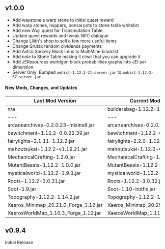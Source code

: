 ## v1.0.0
- Add waystone's warp stone to initial quest reward
- Add warp stones, hoppers, bonsai pots to stone table whitelist
- Add new Wuji quest for Transmutation Table
- Update quest rewards and tweak NPC dialogue
- Change Lilith's shop to sell a few more useful items
- Change Grutax random dividends payments
- Add Astral Sorcery Block Lens to MultiMine blacklist
- Add note to Stone Table making it clear that you can upgrade it
- Add JEResources worldgen block probabilities graphs into JEI per dimension
- Server Only: Bumped `mohist-1.12.2-21-server.jar` to `mohist-1.12.2-67-server.jar`

#### New Mods, Changes, and Updates
| Last Mod Version | Current Mod Version |
| --- | --- |
| n/a | buildersbag-1.12.2-1.3.0.22 |
| --- | --- |
| arcanearchives-0.2.0.23-mixins8.jar | arcanearchives-0.2.0.25-mixins8.jar |
| bewitchment-1.12.2-0.0.22.39.jar | bewitchment-1.12.2-0.0.22.41.jar |
| fairylights-2.1.11-1.12.2.jar | fairylights-2.2.0-1.12.2.jar |
| mahoutsukai-1.12.2-v1.19.21.jar | mahoutsukai-1.12.2-v1.19.23.jar |
| MechanicalCrafting-1.2.0.jar | MechanicalCrafting-1.2.1.jar |
| MutantBeasts-1.12.2-1.0.0.jar | MutantBeasts-1.12.2-1.0.1.jar |
| mysticalworld-1.12.2-1.9.1.jar | mysticalworld-1.12.2-1.9.2.jar |
| Roots-1.12.2-3.0.31.jar | Roots-1.12.2-3.0.32.jar |
| Soot-1.9.jar | Soot-1.10-hotfix.jar |
| Topography-1.12.2-1.14.2.jar | Topography-1.12.2-1.14.4.jar |
| Xaeros_Minimap_20.21.0_Forge_1.12.jar | Xaeros_Minimap_20.25.0_Forge_1.12.jar |
| XaerosWorldMap_1.10.3_Forge_1.12.jar | XaerosWorldMap_1.11.0_Forge_1.12.jar |

## v0.9.4
Initial Release
